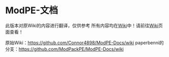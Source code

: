 ModPE-文档
==========

此版本对原Wiki的内容进行翻译，仅供参考
所有内容均在[Wiki](../../wiki/)中！请前往[Wiki](../../wiki/)页面查看！

原始Wiki：https://github.com/Connor4898/ModPE-Docs/wiki
paperbenni的分支：https://github.com/ModPackPE/ModPE-Docs/wiki
